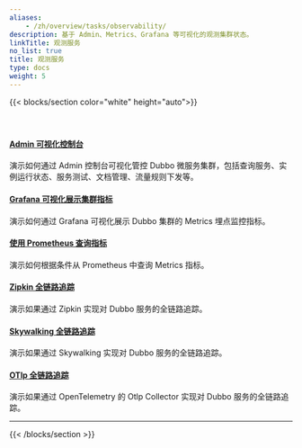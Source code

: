```yaml
---
aliases:
    - /zh/overview/tasks/observability/
description: 基于 Admin、Metrics、Grafana 等可视化的观测集群状态。
linkTitle: 观测服务
no_list: true
title: 观测服务
type: docs
weight: 5
---
```




{{< blocks/section color="white" height="auto">}}
<div class="td-content list-page">
    <div class="lead"></div>
    <header class="article-meta"></header>
    <div class="row">
    <div class="col-sm col-md-6 mb-4">
        <div class="h-100 card shadow" href="#">
            <div class="card-body">
                <h4 class="card-title">
                    <a href='{{< relref "./admin/" >}}'>Admin 可视化控制台</a>
                </h4>
                <p>演示如何通过 Admin 控制台可视化管控 Dubbo 微服务集群，包括查询服务、实例运行状态、服务测试、文档管理、流量规则下发等。</p>
            </div>
        </div>
    </div>
    <div class="col-sm col-md-6 mb-4">
        <div class="h-100 card shadow">
            <div class="card-body">
                <h4 class="card-title">
                    <a href='{{< relref "./grafana/" >}}'>Grafana 可视化展示集群指标</a>
                </h4>
                <p>演示如何通过 Grafana 可视化展示 Dubbo 集群的 Metrics 埋点监控指标。</p>
            </div>
        </div>
    </div>
    <div class="col-sm col-md-6 mb-4">
        <div class="h-100 card shadow">
            <div class="card-body">
                <h4 class="card-title">
                    <a href='{{< relref "./grafana/" >}}'>使用 Prometheus 查询指标</a>
                </h4>
                <p>演示如何根据条件从 Prometheus 中查询 Metrics 指标。</p>
            </div>
        </div>
    </div>
    <div class="col-sm col-md-6 mb-4">
        <div class="h-100 card shadow">
            <div class="card-body">
                <h4 class="card-title">
                    <a href='{{< relref "./tracing/zipkin/" >}}'>Zipkin 全链路追踪</a>
                </h4>
                <p>演示如果通过 Zipkin 实现对 Dubbo 服务的全链路追踪。
                </p>
            </div>
        </div>
    </div>
    <div class="col-sm col-md-6 mb-4">
        <div class="h-100 card shadow">
            <div class="card-body">
                <h4 class="card-title">
                    <a href='{{< relref "./tracing/skywalking/" >}}'>Skywalking 全链路追踪</a>
                </h4>
                <p>演示如果通过 Skywalking 实现对 Dubbo 服务的全链路追踪。
                </p>
            </div>
        </div>
    </div>
    <div class="col-sm col-md-6 mb-4">
        <div class="h-100 card shadow">
            <div class="card-body">
                <h4 class="card-title">
                    <a href='{{< relref "./tracing/otlp/" >}}'>OTlp 全链路追踪</a>
                </h4>
                <p>演示如果通过 OpenTelemetry 的 Otlp Collector 实现对 Dubbo 服务的全链路追踪。
                </p>
            </div>
        </div>
    </div>
</div>
<hr>
</div>
{{< /blocks/section >}}
